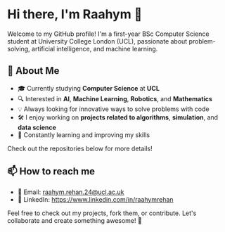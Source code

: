 # Hi there, I'm Raahym 👋

Welcome to my GitHub profile! I'm a first-year BSc Computer Science student at University College London (UCL), passionate about problem-solving, artificial intelligence, and machine learning.

## 🚀 About Me
- 🎓 Currently studying **Computer Science** at **UCL**
- 🔍 Interested in **AI**, **Machine Learning**, **Robotics**, and **Mathematics**
- 💡 Always looking for innovative ways to solve problems with code
- 🛠️ I enjoy working on **projects related to algorithms**, **simulation**, and **data science**
- 🌱 Constantly learning and improving my skills

Check out the repositories below for more details!

## 📫 How to reach me
- 📧 Email: raahym.rehan.24@ucl.ac.uk
- 💼 LinkedIn: https://www.linkedin.com/in/raahymrehan

Feel free to check out my projects, fork them, or contribute. Let's collaborate and create something awesome! 🚀

<!---
raahymrehan0/raahymrehan0 is a ✨ special ✨ repository because its `README.md` (this file) appears on your GitHub profile.
You can click the Preview link to take a look at your changes.
--->
